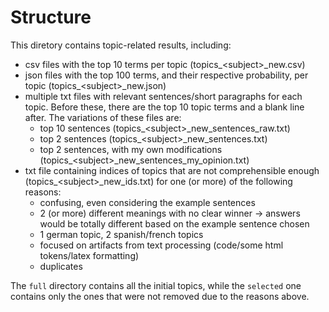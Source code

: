 # Structure

This diretory contains topic-related results, including:
- csv files with the top 10 terms per topic (topics_\<subject\>_new.csv)
- json files with the top 100 terms, and their respective probability, per topic (topics_\<subject\>_new.json)
- multiple txt files with relevant sentences/short paragraphs for each topic. Before these, there are the top 10 topic terms and a blank line after. The variations of these files are:
	* top 10 sentences (topics_\<subject\>_new_sentences_raw.txt)
	* top 2 sentences (topics_\<subject\>_new_sentences.txt)
	* top 2 sentences, with my own modifications (topics_\<subject\>_new_sentences_my_opinion.txt)
- txt file containing indices of topics that are not comprehensible enough (topics_\<subject\>_new_ids.txt) for one (or more) of the following reasons:
	* confusing, even considering the example sentences
	* 2 (or more) different meanings with no clear winner -> answers would be totally different based on the example sentence chosen
	* 1 german topic, 2 spanish/french topics
	* focused on artifacts from text processing (code/some html tokens/latex formatting)
	* duplicates

The `full` directory contains all the initial topics, while the `selected` one contains only the ones that were not removed due to the reasons above.